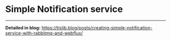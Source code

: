 Simple Notification service
===
____

**Detailed in blog:** https://tislib.blog/posts/creating-simple-notification-service-with-rabbitmq-and-webflux/
